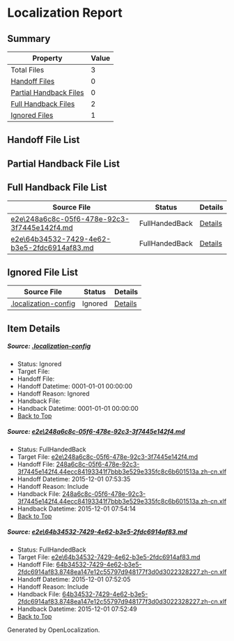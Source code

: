 # <a name='report-top'></a> Localization Report

## Summary
 Property | Value 
 -------- | ----- 
 Total Files | 3
[ Handoff Files ](#handoff-list)| 0
[ Partial Handback Files ](#partial-handback-list)| 0
[ Full Handback Files ](#full-handback-list)| 2
[ Ignored Files ](#ignored-list)| 1

## <a name='handoff-list'></a> Handoff File List

## <a name='partial-handback-list'></a> Partial Handback File List

## <a name='handback-list'></a> Full Handback File List
 Source File | Status | Details 
 ----------- | ------ | ------- 
 [e2e\248a6c8c-05f6-478e-92c3-3f7445e142f4.md](https://github.com/OpenLocalizationTest/oltest/blob/68f57db37ea04f9c795e1e4541ffce588e353953/e2e/248a6c8c-05f6-478e-92c3-3f7445e142f4.md) | FullHandedBack | [Details](#15def08835901a81a049e52880afdf39079f27bc1)
 [e2e\64b34532-7429-4e62-b3e5-2fdc6914af83.md](https://github.com/OpenLocalizationTest/oltest/blob/cd8c5af89cfc7b6d150dfd7eb1d0ac3e39c41bfa/e2e/64b34532-7429-4e62-b3e5-2fdc6914af83.md) | FullHandedBack | [Details](#8bcb9708ea59a3a3678e698278b727d9ace17c1b2)

## <a name='ignored-list'></a> Ignored File List
 Source File | Status | Details 
 ----------- | ------ | ------- 
 [.localization-config](https://github.com/OpenLocalizationTest/oltest/blob/68f57db37ea04f9c795e1e4541ffce588e353953/.localization-config) | Ignored | [Details](#048a0e657b81f2e30d1cbef1ba533f0de3ca11c40)

## Item Details
##### <a name='048a0e657b81f2e30d1cbef1ba533f0de3ca11c40'></a> Source: [.localization-config](https://github.com/OpenLocalizationTest/oltest/blob/68f57db37ea04f9c795e1e4541ffce588e353953/.localization-config)
* Status: Ignored
* Target File: 
* Handoff File: 
* Handoff Datetime: 0001-01-01 00:00:00
* Handoff Reason: Ignored
* Handback File: 
* Handback Datetime: 0001-01-01 00:00:00
* [Back to Top](#report-top)

##### <a name='15def08835901a81a049e52880afdf39079f27bc1'></a> Source: [e2e\248a6c8c-05f6-478e-92c3-3f7445e142f4.md](https://github.com/OpenLocalizationTest/oltest/blob/68f57db37ea04f9c795e1e4541ffce588e353953/e2e/248a6c8c-05f6-478e-92c3-3f7445e142f4.md)
* Status: FullHandedBack
* Target File: [e2e\248a6c8c-05f6-478e-92c3-3f7445e142f4.md](https://github.com/OpenLocalizationTestOrg/oltest.zh-cn/blob/bff16b343f628ad0609891d04bca4a8761ba64cc/e2e/248a6c8c-05f6-478e-92c3-3f7445e142f4.md)
* Handoff File: [248a6c8c-05f6-478e-92c3-3f7445e142f4.44ecc84193341f7bbb3e529e335fc8c6b601513a.zh-cn.xlf](https://github.com/OpenLocalizationTestOrg/olhandoff/blob/b2754c3b70a125b9f1da8c3d87a6db4455da07d7/ol-handoff/OpenLocalizationTestOrg/oltest.zh-cn/yanz/248a6c8c-05f6-478e-92c3-3f7445e142f4.44ecc84193341f7bbb3e529e335fc8c6b601513a.zh-cn.xlf)
* Handoff Datetime: 2015-12-01 07:53:35
* Handoff Reason: Include
* Handback File: [248a6c8c-05f6-478e-92c3-3f7445e142f4.44ecc84193341f7bbb3e529e335fc8c6b601513a.zh-cn.xlf](https://github.com/OpenLocalizationTestOrg/olhandback/blob/75e60f171d4e34a4dc1992a4082e6553ecf7f857/ol-handback/OpenLocalizationTestOrg/oltest.zh-cn/yanz/248a6c8c-05f6-478e-92c3-3f7445e142f4.44ecc84193341f7bbb3e529e335fc8c6b601513a.zh-cn.xlf)
* Handback Datetime: 2015-12-01 07:54:14
* [Back to Top](#report-top)

##### <a name='8bcb9708ea59a3a3678e698278b727d9ace17c1b2'></a> Source: [e2e\64b34532-7429-4e62-b3e5-2fdc6914af83.md](https://github.com/OpenLocalizationTest/oltest/blob/cd8c5af89cfc7b6d150dfd7eb1d0ac3e39c41bfa/e2e/64b34532-7429-4e62-b3e5-2fdc6914af83.md)
* Status: FullHandedBack
* Target File: [e2e\64b34532-7429-4e62-b3e5-2fdc6914af83.md](https://github.com/OpenLocalizationTestOrg/oltest.zh-cn/blob/95e3c52eacd8b318a6320c58e257936789d568d5/e2e/64b34532-7429-4e62-b3e5-2fdc6914af83.md)
* Handoff File: [64b34532-7429-4e62-b3e5-2fdc6914af83.8748ea147e12c55797d948177f3d0d3022328227.zh-cn.xlf](https://github.com/OpenLocalizationTestOrg/olhandoff/blob/3fd8b999f3de956b6017f61d21a8efa375818169/ol-handoff/OpenLocalizationTestOrg/oltest.zh-cn/yanz/64b34532-7429-4e62-b3e5-2fdc6914af83.8748ea147e12c55797d948177f3d0d3022328227.zh-cn.xlf)
* Handoff Datetime: 2015-12-01 07:52:05
* Handoff Reason: Include
* Handback File: [64b34532-7429-4e62-b3e5-2fdc6914af83.8748ea147e12c55797d948177f3d0d3022328227.zh-cn.xlf](https://github.com/OpenLocalizationTestOrg/olhandback/blob/25bbe0bd3b5779992c6c78c748d5035145bd2c45/ol-handback/OpenLocalizationTestOrg/oltest.zh-cn/yanz/64b34532-7429-4e62-b3e5-2fdc6914af83.8748ea147e12c55797d948177f3d0d3022328227.zh-cn.xlf)
* Handback Datetime: 2015-12-01 07:52:49
* [Back to Top](#report-top)


Generated by OpenLocalization.
